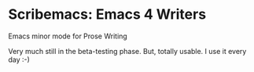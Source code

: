# Scribemacs: Emacs 4 Writers


Emacs minor mode for Prose Writing

Very much still in the beta-testing phase. But, totally usable. I use it every day :-)

